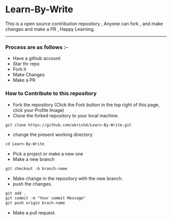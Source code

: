 # Learn-By-Write
This is a open source contribution repository , Anyone can fork , and make changes and  make a PR , Happy Learning.

-----

### Process are as follows :- 
* Have a github account  
* Star thr repo
* Fork it
* Make Changes 
* Make a PR
   
### How to Contribute to this repository
* Fork the repository (Click the Fork button in the top right of this page, click your Profile Image)
* Clone the forked repository to your local machine.
```markdown
git clone https://github.com/akrish4/Learn-By-Write.git
```
* change the present working directory
```markdown
cd Learn-By-Write
```
* Pick a project or make a new one
* Make a new branch
```markdown
git checkout -b branch-name
```
* Make change in the repository with the new branch.
* push the changes.
```markdown
git add .
git commit -m "Your commit Message"
git push origin brach-name
```
* Make a pull request.





<!-- markdownlint-enable -->
<!-- prettier-ignore-end -->
<!-- ALL-CONTRIBUTORS-LIST:END -->
